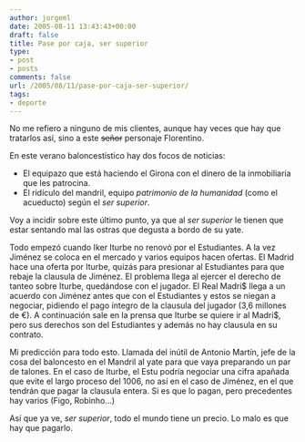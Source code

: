 ```yaml
---
author: jorgeml
date: 2005-08-11 13:43:43+00:00
draft: false
title: Pase por caja, ser superior
type: 
- post
- posts
comments: false
url: /2005/08/11/pase-por-caja-ser-superior/
tags:
- deporte
---
```


No me refiero a ninguno de mis clientes, aunque hay veces que hay que tratarlos así, sino a este ~~señor~~ personaje Florentino.

En este verano baloncestístico hay dos focos de noticias:

* El equipazo que está haciendo el Girona con el dinero de la inmobiliaria que les patrocina.
* El ridículo del mandril, equipo _patrimonio de la humanidad_ (como el acueducto) según el _ser superior_.

Voy a incidir sobre este último punto, ya que al _ser superior_ le tienen que estar sentando mal las ostras que degusta a bordo de su yate.

Todo empezó cuando Iker Iturbe no renovó por el Estudiantes. A la vez Jiménez se coloca en el mercado y varios equipos hacen ofertas. El Madrid hace una oferta por Iturbe, quizás para presionar al Estudiantes para que rebaje la clausula de Jiménez. El problema llega al ejercer el derecho de tanteo sobre Iturbe, quedándose con el jugador. El Real Madri$ llega a un acuerdo con Jiménez antes que con el Estudiantes y estos se niegan a negociar, pidiendo el pago íntegro de la clausula del jugador (3,6 millones de €). A continuación sale en la prensa que Iturbe se quiere ir al Madri$, pero sus derechos son del Estudiantes y además no hay clausula en su contrato.

Mi predicción para todo esto. Llamada del inútil de Antonio Martín, jefe de la cosa del baloncesto en el Mandril al yate para que vaya preparando un par de talones. En el caso de Iturbe, el Estu podría negociar una cifra apañada que evite el largo proceso del 1006, no así en el caso de Jiménez, en el que tendrán que pagar la clausula entera. Si es que lo pagan, pero precedentes hay varios (Figo, Robinho...)

Así que ya ve, _ser superior_, todo el mundo tiene un precio. Lo malo es que hay que pagarlo.
